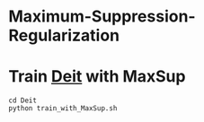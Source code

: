 # Maximum-Suppression-Regularization

# Train [Deit](https://github.com/facebookresearch/deit) with MaxSup
```
cd Deit
python train_with_MaxSup.sh
```
